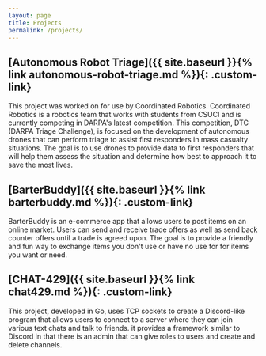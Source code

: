 ```yaml
---
layout: page
title: Projects
permalink: /projects/
---
```


<style>
 a.custom-link {
   color: #ed6a5a; /* Blue color */
   text-decoration: none; /* Remove underline */
   transition: color 0.3s ease;
 }
 a.custom-link:hover {
   color: #5ca4a9; /* Tomato red on hover */
   text-decoration: none; /* Underline on hover */
   transition: color 0.3s ease;
 }
</style>

## [Autonomous Robot Triage]({{ site.baseurl }}{% link autonomous-robot-triage.md %}){: .custom-link}
This project was worked on for use by Coordinated Robotics. Coordinated Robotics is a robotics team that works with students from CSUCI and is currently competing in DARPA's latest competition. This competition, DTC (DARPA Triage Challenge), is focused on the development of autonomous drones that can perform triage to assist first responders in mass casualty situations. The goal is to use drones to provide data to first responders that will help them assess the situation and determine how best to approach it to save the most lives.

## [BarterBuddy]({{ site.baseurl }}{% link barterbuddy.md %}){: .custom-link}
BarterBuddy is an e-commerce app that allows users to post items on an online market. Users can send and receive trade offers as well as send back counter offers until a trade is agreed upon. The goal is to provide a friendly and fun way to exchange items you don't use or have no use for for items you want or need.

## [CHAT-429]({{ site.baseurl }}{% link chat429.md %}){: .custom-link}
This project, developed in Go, uses TCP sockets to create a Discord-like program that allows users to connect to a server where they can join various text chats and talk to friends. it provides a framework similar to Discord in that there is an admin that can give roles to users and create and delete channels.
